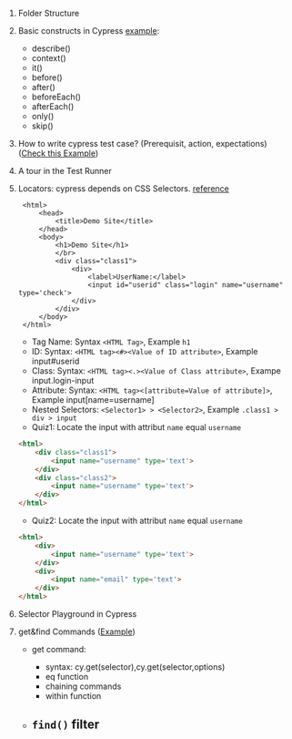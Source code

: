 1. Folder Structure
2. Basic constructs in Cypress [example](cypress/integration/lesson1.organizing.test.example.js):
    - describe()
    - context()
    - it()
    - before()
    - after()
    - beforeEach()
    - afterEach()
    - only()
    - skip()
3. How to write cypress test case? (Prerequisit, action, expectations) ([Check this Example](cypress/integration/examples/lesson1.example2.js))
4. A tour in the Test Runner

5. Locators: cypress depends on CSS Selectors. [reference](https://www.w3schools.com/cssref/css_selectors.asp)
        
        <html>
            <head>
                <title>Demo Site</title>
            </head>
            <body>
                <h1>Demo Site</h1>
                </br>
                <div class="class1">
                    <div>
                        <label>UserName:</label>
                        <input id="userid" class="login" name="username" type='check'>
                    </div>
                </div>
            </body>
        </html>
    - Tag Name: Syntax `<HTML Tag>`, Example `h1`
    - ID: Syntax: `<HTML tag><#><Value of ID attribute>`, Example input#userid
    - Class: Syntax: `<HTML tag><.><Value of Class attribute>`, Exampe input.login-input
    - Attribute: Syntax: `<HTML tag><[attribute=Value of attribute]>`, Example input[name=username]
    - Nested Selectors: `<Selector1> > <Selector2>`, Example `.class1 > div > input`
    - Quiz1: Locate the input with attribut `name` equal `username`
    ``` html
    <html>
        <div class="class1"> 
            <input name="username" type='text'>
        </div>
        <div class="class2"> 
            <input name="username" type='text'>
        </div>
    </html>
   ```
   - Quiz2: Locate the input with attribut `name` equal `username`
    ``` html
    <html>
        <div> 
            <input name="username" type='text'>
        </div>
        <div> 
            <input name="email" type='text'>
        </div>
    </html>
   ```

6. Selector Playground in Cypress

7. get&find Commands ([Example](cypress/integration/examples/lesson2.example1.js))
    - get command:  
        - syntax: cy.get(selector),cy.get(selector,options)
        - eq function
        - chaining commands
        - within function

    - `find()` filter
      - 